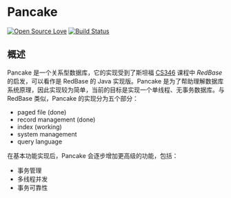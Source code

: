 # Pancake

[![Open Source Love](https://badges.frapsoft.com/os/gpl/gpl.svg?v=102)](https://github.com/ellerbrock/open-source-badge/)
[![Build Status](https://travis-ci.org/nettee/pancake.svg?branch=master)](https://travis-ci.org/nettee/pancake)

## 概述

Pancake 是一个关系型数据库，它的实现受到了斯坦福 [CS346][cs346] 课程中 _RedBase_ 的启发，可以看作是 RedBase 的 Java 实现版。Pancake 是为了帮助理解数据库系统原理，因此实现较为简单，当前的目标是实现一个单线程、无事务数据库。与 RedBase 类似，Pancake 的实现分为五个部分：

[cs346]: https://web.stanford.edu/class/cs346/2015/

+ paged file (done)
+ record management (done)
+ index (working)
+ system management
+ query language

在基本功能实现后，Pancake 会逐步增加更高级的功能，包括：

+ 事务管理
+ 多线程并发
+ 事务可靠性

